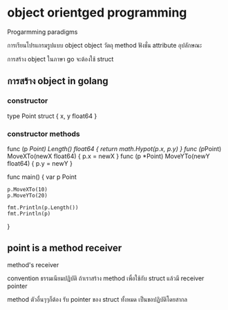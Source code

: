 # object orientged programming

Progarmming paradigms

การเรียนโปรแกรมรูปแบบ object
object วัตถุ
method ฟังชั่น
attribute อุปลักษณะ

การสร้าง object ในภาษา go จะต้องใช้ struct

## การสร้าง object in golang

### constructor

type Point struct {
x, y float64
}

### constructor methods

func (p *Point) Length() float64 {
return math.Hypot(p.x, p.y)
}
func (p*Point) MoveXTo(newX float64) {
p.x = newX
}
func (p \*Point) MoveYTo(newY float64) {
p.y = newY
}

func main() {
var p Point

    p.MoveXTo(10)
    p.MoveYTo(20)

    fmt.Println(p.Length())
    fmt.Println(p)

}

## point is a method receiver

method's receiver

convention ธรรมเนียมปฏิบัติ
ถ้าเราสร้าง method เพื่อใช้กับ struct แล้วมี receiver pointer

method ตัวอื่นๆๆก็ต้อง รับ pointer ของ struct ทั้งหมด เป็นขอปฏิบัติโดยสากล
